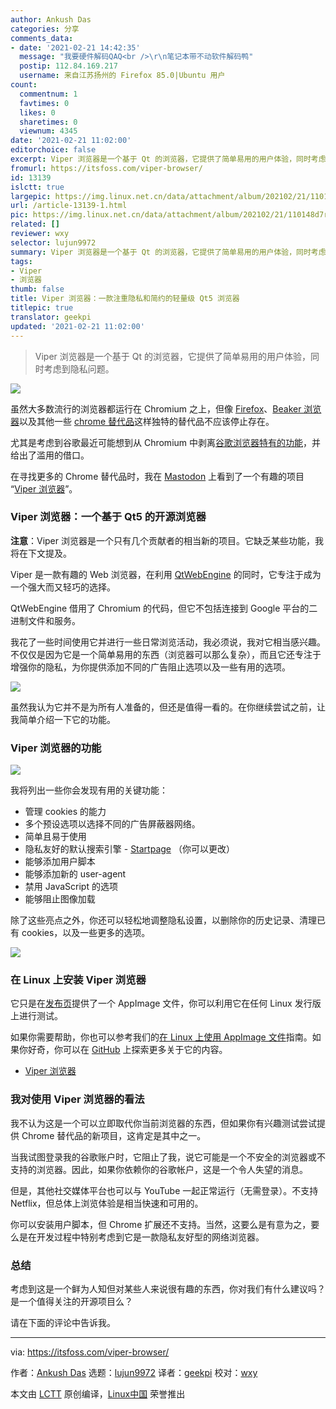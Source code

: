```yaml
---
author: Ankush Das
categories: 分享
comments_data:
- date: '2021-02-21 14:42:35'
  message: "我要硬件解码QAQ<br />\r\n笔记本带不动软件解码鸭"
  postip: 112.84.169.217
  username: 来自江苏扬州的 Firefox 85.0|Ubuntu 用户
count:
  commentnum: 1
  favtimes: 0
  likes: 0
  sharetimes: 0
  viewnum: 4345
date: '2021-02-21 11:02:00'
editorchoice: false
excerpt: Viper 浏览器是一个基于 Qt 的浏览器，它提供了简单易用的用户体验，同时考虑到隐私问题。
fromurl: https://itsfoss.com/viper-browser/
id: 13139
islctt: true
largepic: https://img.linux.net.cn/data/attachment/album/202102/21/110148d7r3hlurczc1ci73.jpg
url: /article-13139-1.html
pic: https://img.linux.net.cn/data/attachment/album/202102/21/110148d7r3hlurczc1ci73.jpg.thumb.jpg
related: []
reviewer: wxy
selector: lujun9972
summary: Viper 浏览器是一个基于 Qt 的浏览器，它提供了简单易用的用户体验，同时考虑到隐私问题。
tags:
- Viper
- 浏览器
thumb: false
title: Viper 浏览器：一款注重隐私和简约的轻量级 Qt5 浏览器
titlepic: true
translator: geekpi
updated: '2021-02-21 11:02:00'
---
```



> 
> Viper 浏览器是一个基于 Qt 的浏览器，它提供了简单易用的用户体验，同时考虑到隐私问题。
> 
> 
> 


![](https://img.linux.net.cn/data/attachment/album/202102/21/110148d7r3hlurczc1ci73.jpg)


虽然大多数流行的浏览器都运行在 Chromium 之上，但像 [Firefox](https://www.mozilla.org/en-US/firefox/new/)、[Beaker 浏览器](https://itsfoss.com/beaker-browser-1-release/)以及其他一些 [chrome 替代品](https://itsfoss.com/open-source-browsers-linux/)这样独特的替代品不应该停止存在。


尤其是考虑到谷歌最近可能想到从 Chromium 中剥离[谷歌浏览器特有的功能](https://www.bleepingcomputer.com/news/google/google-to-kill-chrome-sync-feature-in-third-party-browsers/)，并给出了滥用的借口。


在寻找更多的 Chrome 替代品时，我在 [Mastodon](https://mastodon.social/web/accounts/199851) 上看到了一个有趣的项目 “[Viper 浏览器](https://github.com/LeFroid/Viper-Browser)”。


### Viper 浏览器：一个基于 Qt5 的开源浏览器


**注意**：Viper 浏览器是一个只有几个贡献者的相当新的项目。它缺乏某些功能，我将在下文提及。


Viper 是一款有趣的 Web 浏览器，在利用 [QtWebEngine](https://wiki.qt.io/QtWebEngine) 的同时，它专注于成为一个强大而又轻巧的选择。


QtWebEngine 借用了 Chromium 的代码，但它不包括连接到 Google 平台的二进制文件和服务。


我花了一些时间使用它并进行一些日常浏览活动，我必须说，我对它相当感兴趣。不仅仅是因为它是一个简单易用的东西（浏览器可以那么复杂），而且它还专注于增强你的隐私，为你提供添加不同的广告阻止选项以及一些有用的选项。


![](https://img.linux.net.cn/data/attachment/album/202102/21/110235nh9jsyqkkfdv87wv.jpg)


虽然我认为它并不是为所有人准备的，但还是值得一看的。在你继续尝试之前，让我简单介绍一下它的功能。


### Viper 浏览器的功能


![](https://img.linux.net.cn/data/attachment/album/202102/21/110235rvn252c8f38ff5fb.jpg)


我将列出一些你会发现有用的关键功能：


* 管理 cookies 的能力
* 多个预设选项以选择不同的广告屏蔽器网络。
* 简单且易于使用
* 隐私友好的默认搜索引擎 - [Startpage](https://www.startpage.com) （你可以更改）
* 能够添加用户脚本
* 能够添加新的 user-agent
* 禁用 JavaScript 的选项
* 能够阻止图像加载


除了这些亮点之外，你还可以轻松地调整隐私设置，以删除你的历史记录、清理已有 cookies，以及一些更多的选项。


![](https://img.linux.net.cn/data/attachment/album/202102/21/110237h1c7texo6zto9shl.jpg)


### 在 Linux 上安装 Viper 浏览器


它只是在[发布页](https://github.com/LeFroid/Viper-Browser/releases)提供了一个 AppImage 文件，你可以利用它在任何 Linux 发行版上进行测试。


如果你需要帮助，你也可以参考我们的[在 Linux 上使用 AppImage 文件](https://itsfoss.com/use-appimage-linux/)指南。如果你好奇，你可以在 [GitHub](https://github.com/LeFroid/Viper-Browser) 上探索更多关于它的内容。


* [Viper 浏览器](https://github.com/LeFroid/Viper-Browser)


### 我对使用 Viper 浏览器的看法


我不认为这是一个可以立即取代你当前浏览器的东西，但如果你有兴趣测试尝试提供 Chrome 替代品的新项目，这肯定是其中之一。


当我试图登录我的谷歌账户时，它阻止了我，说它可能是一个不安全的浏览器或不支持的浏览器。因此，如果你依赖你的谷歌帐户，这是一个令人失望的消息。


但是，其他社交媒体平台也可以与 YouTube 一起正常运行（无需登录）。不支持 Netflix，但总体上浏览体验是相当快速和可用的。


你可以安装用户脚本，但 Chrome 扩展还不支持。当然，这要么是有意为之，要么是在开发过程中特别考虑到它是一款隐私友好型的网络浏览器。


### 总结


考虑到这是一个鲜为人知但对某些人来说很有趣的东西，你对我们有什么建议吗？ 是一个值得关注的开源项目么？


请在下面的评论中告诉我。




---


via: <https://itsfoss.com/viper-browser/>


作者：[Ankush Das](https://itsfoss.com/author/ankush/) 选题：[lujun9972](https://github.com/lujun9972) 译者：[geekpi](https://github.com/geekpi) 校对：[wxy](https://github.com/wxy)


本文由 [LCTT](https://github.com/LCTT/TranslateProject) 原创编译，[Linux中国](https://linux.cn/) 荣誉推出